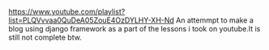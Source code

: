 https://www.youtube.com/playlist?list=PLQVvvaa0QuDeA05ZouE4OzDYLHY-XH-Nd
An attemmpt to make a blog using django framework as a part of the lessons i took on youtube.It is still not complete btw.
